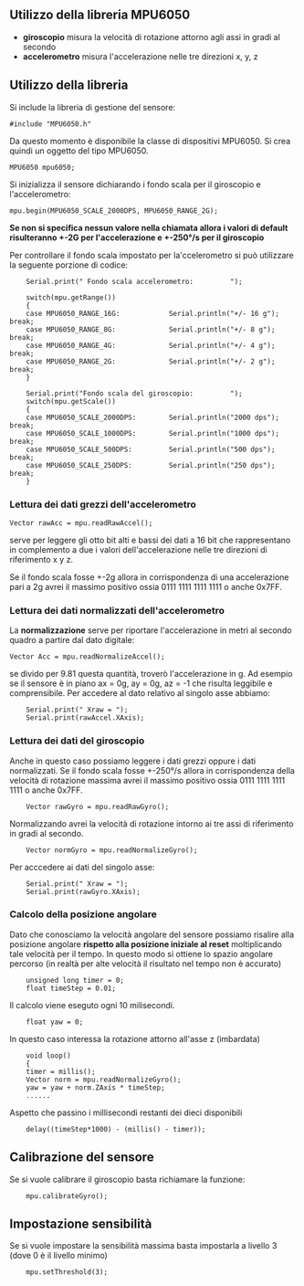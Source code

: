 

## Utilizzo della libreria MPU6050

- **giroscopio**  misura la velocità di rotazione attorno agli assi in gradi al secondo
- **accelerometro**  misura l'accelerazione nelle tre direzioni x, y, z 

## Utilizzo della libreria

Si include la libreria di gestione del sensore:

    #include "MPU6050.h"

Da questo momento è disponibile la classe di dispositivi MPU6050. Si crea quindi un oggetto del tipo MPU6050.

    MPU6050 mpu6050;

Si inizializza il sensore dichiarando i fondo scala per il giroscopio e l'accelerometro:

    mpu.begin(MPU6050_SCALE_2000DPS, MPU6050_RANGE_2G);

**Se non si specifica nessun valore nella chiamata allora i valori di default risulteranno +-2G per l'accelerazione e +-250°/s per il giroscopio**

Per controllare il fondo scala impostato per la'ccelerometro si può utilizzare la seguente porzione di codice:
        
        Serial.print(" Fondo scala accelerometro:         ");
        
        switch(mpu.getRange())
        {
        case MPU6050_RANGE_16G:            Serial.println("+/- 16 g"); break;
        case MPU6050_RANGE_8G:             Serial.println("+/- 8 g"); break;
        case MPU6050_RANGE_4G:             Serial.println("+/- 4 g"); break;
        case MPU6050_RANGE_2G:             Serial.println("+/- 2 g"); break;
        }  
        
        Serial.print("Fondo scala del giroscopio:         ");
        switch(mpu.getScale())
        {
        case MPU6050_SCALE_2000DPS:        Serial.println("2000 dps"); break;
        case MPU6050_SCALE_1000DPS:        Serial.println("1000 dps"); break;
        case MPU6050_SCALE_500DPS:         Serial.println("500 dps"); break;
        case MPU6050_SCALE_250DPS:         Serial.println("250 dps"); break;
        } 

### Lettura dei **dati grezzi** dell'accelerometro

    Vector rawAcc = mpu.readRawAccel(); 

serve per leggere gli otto bit alti e bassi dei dati a 16 bit che rappresentano in complemento a due i valori dell'accelerazione nelle tre direzioni di riferimento x y z. 

Se il fondo scala fosse +-2g allora in corrispondenza di una accelerazione pari a 2g avrei il massimo positivo ossia 0111 1111 1111 1111 o anche 0x7FF.

### Lettura dei **dati normalizzati** dell'accelerometro

La **normalizzazione** serve per riportare l'accelerazione in metri al secondo quadro a partire dal dato digitale:

    Vector Acc = mpu.readNormalizeAccel();

se divido per 9.81 questa quantità, troverò l'accelerazione in g. Ad esempio se il sensore è in piano ax = 0g, ay = 0g, az = -1 che risulta leggibile e comprensibile. Per accedere al dato relativo al singolo asse abbiamo:

        Serial.print(" Xraw = ");
        Serial.print(rawAccel.XAxis);

### Lettura dei dati del giroscopio

Anche in questo caso possiamo leggere i dati grezzi oppure i dati normalizzati. Se il fondo scala fosse +-250°/s allora in corrispondenza della velocità di rotazione massima avrei il massimo positivo ossia 0111 1111 1111 1111 o anche 0x7FF.


        Vector rawGyro = mpu.readRawGyro();
        
Normalizzando avrei la velocità di rotazione intorno ai tre assi di riferimento in gradi al secondo.

        Vector normGyro = mpu.readNormalizeGyro();
        
 Per acccedere ai dati del singolo asse:
 
        Serial.print(" Xraw = ");
        Serial.print(rawGyro.XAxis);
        
        
### Calcolo della posizione angolare 

Dato che conosciamo la velocità angolare del sensore possiamo risalire alla posizione angolare **rispetto alla posizione iniziale al reset** moltiplicando tale velocità per il tempo. In questo modo si ottiene lo spazio angolare percorso (in realtà per alte velocità il risultato nel tempo non è accurato)

        unsigned long timer = 0;
        float timeStep = 0.01; 
        
 Il calcolo viene eseguto ogni 10 milisecondi.

        float yaw = 0;
        
 In questo caso interessa la rotazione attorno all'asse z (imbardata)

        void loop()
        {
        timer = millis();
        Vector norm = mpu.readNormalizeGyro();
        yaw = yaw + norm.ZAxis * timeStep;
        ......


Aspetto che passino i millisecondi restanti dei dieci disponibili
  
        delay((timeStep*1000) - (millis() - timer));
 
        
## Calibrazione del sensore

Se si vuole calibrare il giroscopio basta richiamare la funzione:

        mpu.calibrateGyro(); 
        
 ## Impostazione sensibilità       
     
 Se si vuole impostare la sensibilità massima basta impostarla a livello 3 (dove 0 è il livello minimo)
 
        mpu.setThreshold(3);
 

